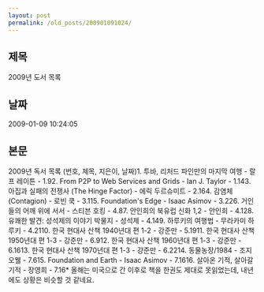 ```yaml
---
layout: post
permalink: /old_posts/200901091024/
---
```


## 제목
2009년 도서 목록

## 날짜
2009-01-09 10:24:05

## 본문
2009년 독서 목록 (번호, 제목, 지은이, 날짜)1. 투바, 리처드 파인만의 마지막 여행 - 랄프 레이튼 - 1.92. From P2P to Web Services and Grids - Ian J. Taylor - 1.143. 아집과 실패의 전쟁사 (The Hinge Factor) - 에릭 두르슈미트 - 2.164. 감염체(Contagion) - 로빈 쿡 - 3.115. Foundation's Edge - Isaac Asimov - 3.226. 거인들의 어깨 위에 서서 - 스티븐 호킹 - 4.87. 안인희의 북유럽 신화 1,2 - 안인희 - 4.128. 유쾌한 발견: 성석제의 이야기 박물지 - 성석제 - 4.149. 하루키의 여행법 - 무라카미 하루키 - 4.2110. 한국 현대사 산책 1940년대 편 1-2 - 강준만 - 5.1911. 한국 현대사 산책 1950년대 편 1-3 - 강준만 - 6.912. 한국 현대사 산책 1960년대 편 1-3 - 강준만 - 6.1613. 한국 현대사 산책 1970년대 편 1-3 - 강준만 - 6.2214. 동물농장/1984 - 조지 오웰 - 7.615. Foundation and Earth - Isaac Asimov - 7.1616. 살아온 기적, 살아갈 기적 - 장영희 - 7.16* 올해는 미국으로 간 이후로 책을 한권도 제대로 못읽었는데, 내년에도 상황은 비슷할 것 같네요.